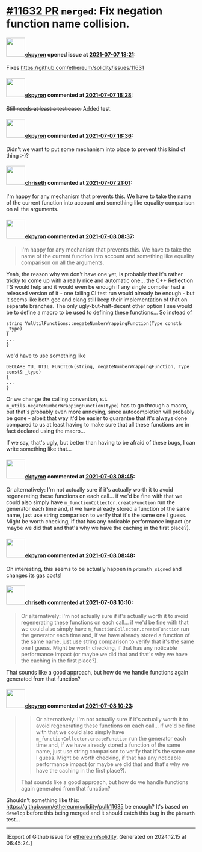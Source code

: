 # [\#11632 PR](https://github.com/ethereum/solidity/pull/11632) `merged`: Fix negation function name collision.

#### <img src="https://avatars.githubusercontent.com/u/1347491?v=4" width="50">[ekpyron](https://github.com/ekpyron) opened issue at [2021-07-07 18:21](https://github.com/ethereum/solidity/pull/11632):

Fixes https://github.com/ethereum/solidity/issues/11631

#### <img src="https://avatars.githubusercontent.com/u/1347491?v=4" width="50">[ekpyron](https://github.com/ekpyron) commented at [2021-07-07 18:28](https://github.com/ethereum/solidity/pull/11632#issuecomment-875832231):

~~Still needs at least a test case.~~ Added test.

#### <img src="https://avatars.githubusercontent.com/u/1347491?v=4" width="50">[ekpyron](https://github.com/ekpyron) commented at [2021-07-07 18:36](https://github.com/ethereum/solidity/pull/11632#issuecomment-875838133):

Didn't we want to put some mechanism into place to prevent this kind of thing :-)?

#### <img src="https://avatars.githubusercontent.com/u/9073706?v=4" width="50">[chriseth](https://github.com/chriseth) commented at [2021-07-07 21:01](https://github.com/ethereum/solidity/pull/11632#issuecomment-875930020):

I'm happy for any mechanism that prevents this. We have to take the name of the current function into account and something like equality comparison on all the arguments.

#### <img src="https://avatars.githubusercontent.com/u/1347491?v=4" width="50">[ekpyron](https://github.com/ekpyron) commented at [2021-07-08 08:37](https://github.com/ethereum/solidity/pull/11632#issuecomment-876248115):

> I'm happy for any mechanism that prevents this. We have to take the name of the current function into account and something like equality comparison on all the arguments.

Yeah, the reason why we don't have one yet, is probably that it's rather tricky to come up with a really nice and automatic one... the C++ Reflection TS would help and it would even be enough if any single compiler had a released version of it - one failing CI test run would already be enough - but it seems like both gcc and clang still keep their implementation of that on separate branches.
The only ugly-but-half-decent other option I see would be to define a macro to be used to defining these functions...
So instead of
```
string YulUtilFunctions::negateNumberWrappingFunction(Type const& _type)
{
...
}
```
we'd have to use something like
```
DECLARE_YUL_UTIL_FUNCTION(string, negateNumberWrappingFunction, Type const& _type)
{
...
}
```
Or we change the calling convention, s.t. ``m_utils.negateNumberWrappingFunction(type)`` has to go through a macro, but that's probably even more annoying, since autocompletion will probably be gone - albeit that way it'd be easier to guarantee that it's always done compared to us at least having to make sure that all these functions are in fact declared using the macro...

If we say, that's ugly, but better than having to be afraid of these bugs, I can write something like that...

#### <img src="https://avatars.githubusercontent.com/u/1347491?v=4" width="50">[ekpyron](https://github.com/ekpyron) commented at [2021-07-08 08:45](https://github.com/ethereum/solidity/pull/11632#issuecomment-876254184):

Or alternatively: I'm not actually sure if it's actually worth it to avoid regenerating these functions on each call... if we'd be fine with that we could also simply have ``m_functionCollector.createFunction`` run the generator each time and, if we have already stored a function of the same name, just use string comparison to verify that it's the same one I guess. Might be worth checking, if that has any noticable performance impact (or maybe we did that and that's why we have the caching in the first place?).

#### <img src="https://avatars.githubusercontent.com/u/1347491?v=4" width="50">[ekpyron](https://github.com/ekpyron) commented at [2021-07-08 08:48](https://github.com/ethereum/solidity/pull/11632#issuecomment-876256121):

Oh interesting, this seems to be actually happen in ``prbmath_signed`` and changes its gas costs!

#### <img src="https://avatars.githubusercontent.com/u/9073706?v=4" width="50">[chriseth](https://github.com/chriseth) commented at [2021-07-08 10:10](https://github.com/ethereum/solidity/pull/11632#issuecomment-876312857):

> Or alternatively: I'm not actually sure if it's actually worth it to avoid regenerating these functions on each call... if we'd be fine with that we could also simply have `m_functionCollector.createFunction` run the generator each time and, if we have already stored a function of the same name, just use string comparison to verify that it's the same one I guess. Might be worth checking, if that has any noticable performance impact (or maybe we did that and that's why we have the caching in the first place?).

That sounds like a good approach, but how do we handle functions again generated from that function?

#### <img src="https://avatars.githubusercontent.com/u/1347491?v=4" width="50">[ekpyron](https://github.com/ekpyron) commented at [2021-07-08 10:23](https://github.com/ethereum/solidity/pull/11632#issuecomment-876320982):

> > Or alternatively: I'm not actually sure if it's actually worth it to avoid regenerating these functions on each call... if we'd be fine with that we could also simply have `m_functionCollector.createFunction` run the generator each time and, if we have already stored a function of the same name, just use string comparison to verify that it's the same one I guess. Might be worth checking, if that has any noticable performance impact (or maybe we did that and that's why we have the caching in the first place?).
> 
> That sounds like a good approach, but how do we handle functions again generated from that function?

Shouldn't something like this: https://github.com/ethereum/solidity/pull/11635 be enough? It's based on ``develop`` before this being merged and it should catch this bug in the ``pbrmath`` test...


-------------------------------------------------------------------------------



[Export of Github issue for [ethereum/solidity](https://github.com/ethereum/solidity). Generated on 2024.12.15 at 06:45:24.]
